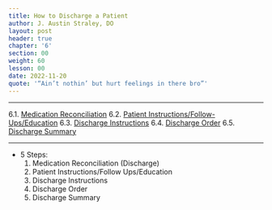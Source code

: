 ```yaml
---
title: How to Discharge a Patient
author: J. Austin Straley, DO
layout: post
header: true
chapter: '6'
section: 00
weight: 60
lesson: 00
date: 2022-11-20
quote: '“Ain’t nothin’ but hurt feelings in there bro”'
---
```


<hr>

6.1. [Medication Reconciliation][1]
6.2. [Patient Instructions/Follow-Ups/Education][2]
6.3. [Discharge Instructions][3]
6.4. [Discharge Order][4]
6.5. [Discharge Summary][5]
<hr>

- 5 Steps:
	1. Medication Reconciliation (Discharge)
	2. Patient Instructions/Follow Ups/Education
	3. Discharge Instructions
	4. Discharge Order
    5. Discharge Summary


[1]: /internguidepages/chapter06/1-medrec/
[2]: /internguidepages/chapter06/2-patient-instructions/
[3]: /internguidepages/chapter06/3-discharge-instructions/
[4]: /internguidepages/chapter06/4-discharge-order/
[5]: /internguidepages/chapter06/5-discharge-summary/